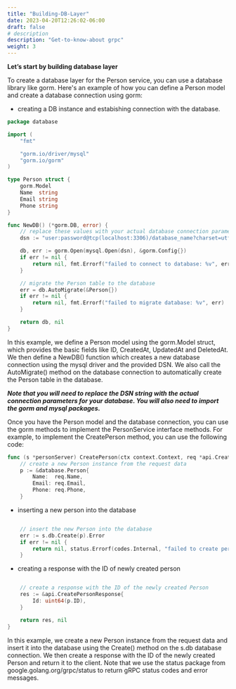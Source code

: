 ```yaml
---
title: "Building-DB-Layer"
date: 2023-04-20T12:26:02-06:00
draft: false
# description
description: "Get-to-know-about grpc"
weight: 3
---
```

**Let’s start by building database layer**

To create a database layer for the Person service, you can use a database library like gorm. Here's an example of how you can define a Person model and create a database connection using gorm:

- creating a DB instance and estabishing connection with the database.
```go
package database

import (
	"fmt"

	"gorm.io/driver/mysql"
	"gorm.io/gorm"
)

type Person struct {
	gorm.Model
	Name  string
	Email string
	Phone string
}

func NewDB() (*gorm.DB, error) {
	// replace these values with your actual database connection parameters
	dsn := "user:password@tcp(localhost:3306)/database_name?charset=utf8mb4&parseTime=True&loc=Local"

	db, err := gorm.Open(mysql.Open(dsn), &gorm.Config{})
	if err != nil {
		return nil, fmt.Errorf("failed to connect to database: %v", err)
	}

	// migrate the Person table to the database
	err = db.AutoMigrate(&Person{})
	if err != nil {
		return nil, fmt.Errorf("failed to migrate database: %v", err)
	}

	return db, nil
}
```
In this example, we define a Person model using the gorm.Model struct, which provides the basic fields like ID, CreatedAt, UpdatedAt and DeletedAt. We then define a NewDB() function which creates a new database connection using the mysql driver and the provided DSN. We also call the AutoMigrate() method on the database connection to automatically create the Person table in the database.

***Note that you will need to replace the DSN string with the actual connection parameters for your database. You will also need to import the gorm and mysql packages.***

Once you have the Person model and the database connection, you can use the gorm methods to implement the PersonService interface methods. For example, to implement the CreatePerson method, you can use the following code:
```go
func (s *personServer) CreatePerson(ctx context.Context, req *api.CreatePersonRequest) (*api.CreatePersonResponse, error) {
	// create a new Person instance from the request data
	p := &database.Person{
		Name:  req.Name,
		Email: req.Email,
		Phone: req.Phone,
	}
```
- inserting a new person into the database
```go

	// insert the new Person into the database
	err := s.db.Create(p).Error
	if err != nil {
		return nil, status.Errorf(codes.Internal, "failed to create person: %v", err)
	}
```
- creating a response with the ID of newly created person
```go

	// create a response with the ID of the newly created Person
	res := &api.CreatePersonResponse{
		Id: uint64(p.ID),
	}

	return res, nil
}
```
In this example, we create a new Person instance from the request data and insert it into the database using the Create() method on the s.db database connection. We then create a response with the ID of the newly created Person and return it to the client. Note that we use the status package from google.golang.org/grpc/status to return gRPC status codes and error messages.

